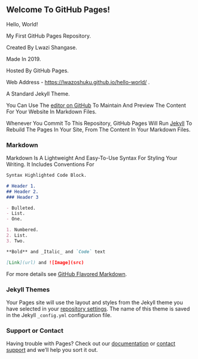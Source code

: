  ## Welcome To GitHub Pages!

Hello, World!

My First GitHub Pages Repository.

Created By Lwazi Shangase.

Made In 2019.

Hosted By GitHub Pages.

Web Address - https://lwazoshuku.github.io/hello-world/ .

A Standard Jekyll Theme.

You Can Use The [editor on GitHub](https://github.com/LwazoShuku/hello-world/edit/master/README.md) To Maintain And Preview The Content For Your Website In Markdown Files.

Whenever You Commit To This Repository, GitHub Pages Will Run [Jekyll](https://jekyllrb.com/) To Rebuild The Pages In Your Site, From The Content In Your Markdown Files.

### Markdown

Markdown Is A Lightweight And Easy-To-Use Syntax For Styling Your Writing. It Includes Conventions For

```markdown
Syntax Highlighted Code Block.

# Header 1.
## Header 2.
### Header 3

- Bulleted.
- List.
- One.

1. Numbered.
2. List.
3. Two.

**Bold** and _Italic_ and `Code` text

[Link](url) and ![Image](src)
```

For more details see [GitHub Flavored Markdown](https://guides.github.com/features/mastering-markdown/).

### Jekyll Themes

Your Pages site will use the layout and styles from the Jekyll theme you have selected in your [repository settings](https://github.com/LwazoShuku/hello-world/settings). The name of this theme is saved in the Jekyll `_config.yml` configuration file.

### Support or Contact

Having trouble with Pages? Check out our [documentation](https://help.github.com/categories/github-pages-basics/) or [contact support](https://github.com/contact) and we’ll help you sort it out.

